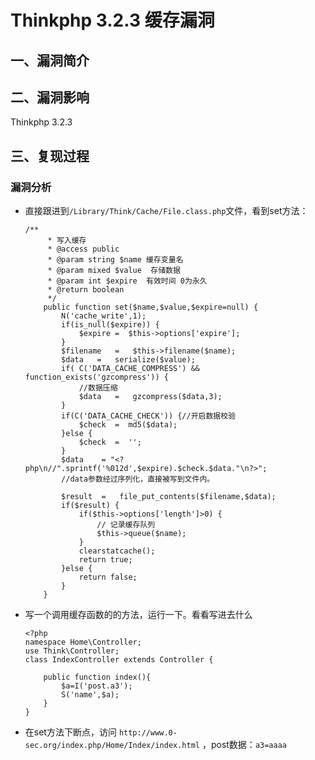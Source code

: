 # Thinkphp 3.2.3 缓存漏洞

## 一、漏洞简介

## 二、漏洞影响

Thinkphp 3.2.3

## 三、复现过程

### 漏洞分析

- 直接跟进到`/Library/Think/Cache/File.class.php`文件，看到set方法：

  ```
  /**
       * 写入缓存
       * @access public
       * @param string $name 缓存变量名
       * @param mixed $value  存储数据
       * @param int $expire  有效时间 0为永久
       * @return boolean
       */
      public function set($name,$value,$expire=null) {
          N('cache_write',1);
          if(is_null($expire)) {
              $expire =  $this->options['expire'];
          }
          $filename   =   $this->filename($name);
          $data   =   serialize($value);
          if( C('DATA_CACHE_COMPRESS') && function_exists('gzcompress')) {
              //数据压缩
              $data   =   gzcompress($data,3);
          }
          if(C('DATA_CACHE_CHECK')) {//开启数据校验
              $check  =  md5($data);
          }else {
              $check  =  '';
          }
          $data    = "<?php\n//".sprintf('%012d',$expire).$check.$data."\n?>";
          //data参数经过序列化，直接被写到文件内。
  
          $result  =   file_put_contents($filename,$data);
          if($result) {
              if($this->options['length']>0) {
                  // 记录缓存队列
                  $this->queue($name);
              }
              clearstatcache();
              return true;
          }else {
              return false;
          }
      }
  ```

- 写一个调用缓存函数的的方法，运行一下。看看写进去什么

  ```
  <?php
  namespace Home\Controller;
  use Think\Controller;
  class IndexController extends Controller {
  
      public function index(){
          $a=I('post.a3');
          S('name',$a);
      }
  }
  ```

- 在set方法下断点，访问 `http://www.0-sec.org/index.php/Home/Index/index.html` ，post数据：`a3=aaaa`